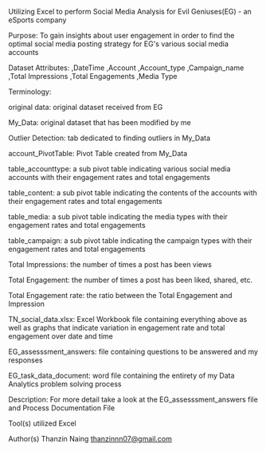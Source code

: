 Utilizing Excel to perform Social Media Analysis for Evil Geniuses(EG) - an eSports company

Purpose:
To gain insights about user engagement in order to find the optimal social media posting strategy for EG's various social media
accounts

Dataset Attributes:
  ,DateTime
  ,Account
  ,Account_type
  ,Campaign_name
  ,Total Impressions
  ,Total Engagements
  ,Media Type
  
 Terminology:
 
  original data: original dataset received from EG
  
  My_Data: original dataset that has been modified by me
  
  Outlier Detection: tab dedicated to finding outliers in My_Data
  
  account_PivotTable: Pivot Table created from My_Data
  
  table_accounttype: a sub pivot table indicating various social media accounts with their engagement rates and total engagements
  
  table_content: a sub pivot table indicating the contents of the accounts with their engagement rates and total engagements
  
  table_media: a sub pivot table indicating the media types with their engagement rates and total engagements
  
  table_campaign:  a sub pivot table indicating the campaign types with their engagement rates and total engagements
  
  Total Impressions: the number of times a post has been views
  
  Total Engagement: the number of times a post has been liked, shared, etc.
  
  Total Engagement rate: the ratio between the Total Engagement and Impression
  
  TN_social_data.xlsx: Excel Workbook file containing everything above as well as
  graphs that indicate variation in engagement rate and total engagement over
  date and time
  
  EG_assesssment_answers: file containing questions to be answered and my responses
  
  EG_task_data_document: word file containing the entirety of my Data Analytics problem
  solving process

Description:
For more detail take a look at the EG_assesssment_answers file and Process Documentation File

Tool(s) utilized
Excel

Author(s)
Thanzin Naing
thanzinnn07@gmail.com

